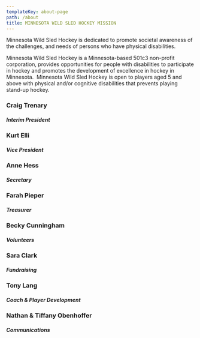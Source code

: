 ```yaml
---
templateKey: about-page
path: /about
title: MINNESOTA WILD SLED HOCKEY MISSION
---
```

Minnesota Wild Sled Hockey is dedicated to promote societal awareness of the challenges, and needs of persons who have physical disabilities.

Minnesota Wild Sled Hockey is a Minnesota-based 501c3 non-profit corporation, provides opportunities for people with disabilities to participate in hockey and promotes the development of excellence in hockey in Minnesota.  Minnesota Wild Sled Hockey is open to players aged 5 and above with physical and/or cognitive disabilities that prevents playing stand-up hockey.

### Craig Trenary
##### Interim President
### Kurt Elli
##### Vice President
### Anne Hess
##### Secretary
### Farah Pieper
##### Treasurer
### Becky Cunningham
##### Volunteers
### Sara Clark
##### Fundraising
### Tony Lang
##### Coach & Player Development
### Nathan & Tiffany Obenhoffer
##### Communications